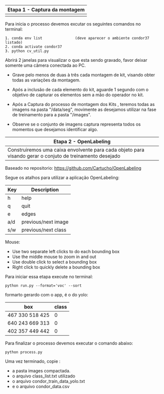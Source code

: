 
|Etapa 1 - Captura da montagem  | 
| --- | 
||

Para inicia o processo devemos excutar os seguintes comandos no terminal:
~~~ shell command
1. conda env list               (deve aparecer o ambiente condor37 listado)
2. conda activate condor37          
3. python cv_util.py
~~~

Abrirá 2 janelas para visualizar o que esta sendo gravado, favor deixar somente uma câmera conectada ao PC.

- Grave pelo menos de duas à três cada montagem de kit, visando obter todas as variações da montagem.
- Após a inclusão de cada elemento do kit, aguarde 1 segundo com o objetivo de capturar os elementos 
sem a mão do operador no kit.

- Após a Captura do processo de montagem dos Kits , teremos todas as imagens na pasta "/data/seg", 
movimente as desejamos utilizar na fase de treinamento para a pasta "/images".

- Observe se o conjunto de imagens captura representa todos os momentos que desejamos identificar algo.


|Etapa 2 - OpenLabeling  | 
| --- | 
|Construiremos uma caixa envolvente para cada objeto para visando gerar o conjuto de treinamento desejado |

Baseado no repositorio: https://github.com/Cartucho/OpenLabeling
 
Segue os atalhos para utilizar a aplicação OpenLabeling: 

| Key | Description |
| --- | --- |
| h | help |
| q | quit |
| e | edges |
| a/d | previous/next image |
| s/w | previous/next class |


Mouse:
  - Use two separate left clicks to do each bounding box
  - Use the middle mouse to zoom in and out
  - Use double click to select a bounding box
  - Right click to quickly delete a bounding box

Para iniciar essa etapa execute no terminal:
~~~ shell command
python run.py --format='voc' --sort
~~~ 

formarto gerardo com o app, é o do yolo:

| box | class|
| --- | --- |
467 330 518 425 | 0
640 243 669 313 | 0
402 357 449 442 | 0


Para finalizar o processo devemos executar o comando abaixo:

~~~ shell command
python process.py
~~~ 

Uma vez terminado, copie :
 - a pasta images compactada.
 - o arquivo class_list.txt utilizado
 - o arquivo condor_train_data_yolo.txt
 - e o arquivo condor_data.csv